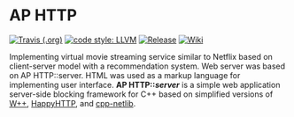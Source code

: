 AP HTTP
===
[![Travis (.org)](https://travis-ci.com/UTAP/APHTTP.svg)](https://travis-ci.com/UTAP/APHTTP)
[![code style: LLVM](https://img.shields.io/badge/code_style-LLVM-brightgreen.svg)](https://llvm.org/docs/CodingStandards.html)
[![Release](https://img.shields.io/github/release/UTAP/APHTTP.svg)](https://github.com/UTAP/APHTTP/releases/latest)
[![Wiki](https://img.shields.io/badge/GitHub-Wiki-yellowgreen.svg)](https://github.com/UTAP/APHTTP/wiki)


Implementing virtual movie streaming service similar to Netflix based on client-server
model with a recommendation system. Web server was based on AP HTTP::server. HTML was used as a markup
language for implementing user interface.
**AP HTTP::_server_** is a simple web application server-side blocking framework for C++ based on simplified versions of [W++](http://konteck.github.io/wpp/), [HappyHTTP](http://scumways.com/happyhttp/happyhttp.html), and [cpp-netlib](http://cpp-netlib.org/).
